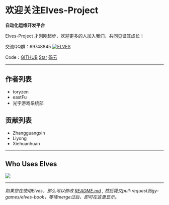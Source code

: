 <script async defer src="https://buttons.github.io/buttons.js"></script>
# 欢迎关注Elves-Project

**自动化运维开发平台**

Elves-Project 才刚刚起步，欢迎更多的人加入我们，共同见证其成长！

交流QQ群：69748845 <a target="_blank" href="//shang.qq.com/wpa/qunwpa?idkey=dfc4404559856ad1c518bff273b35869d0fda18b3ecbdada1dd74c600dcd34b0"><img border="0" src="http//pub.idqqimg.com/wpa/images/group.png" alt="ELVES" title="ELVES"></a>

Code：[GITHUB](https://github.com/gy-games/elves) <a class="github-button" href="https://github.com/gy-games/elves" data-icon="octicon-star" data-show-count="true" aria-label="Star gy-games/elves on GitHub">Star</a> [码云](http://git.oschina.net/gy-games/elves) <script src='//git.oschina.net/gy-games/elves/star_widget_preview'></script>

---

## 作者列表

* toryzen
* eastFu
* 光宇游戏系统部

## 贡献列表

* Zhangguangxin
* Liyong
* Xiehuanhuan

---

## Who Uses Elves

[![](http://www.gyyxol.cn/images/logo.png)](http://www.gyyxol.cn)

---

_如果您在使用Elves，那么可以修改 _[_README.md_](https://github.com/gy-games/elves-book/blob/master/README.md)_ , 然后提交pull-request到gy-games/elves-book，等待merge过后，即可在这里显示。_

